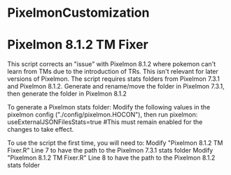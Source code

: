 # PixelmonCustomization
# Pixelmon 8.1.2 TM Fixer
This script corrects an "issue" with Pixelmon 8.1.2 where pokemon can't learn from TMs due to the introduction of TRs. This isn't relevant for later versions of Pixelmon.
The script requires stats folders from Pixelmon 7.3.1 and Pixelmon 8.1.2. Generate and rename/move the folder in Pixelmon 7.3.1, then generate the folder in Pixelmon 8.1.2

To generate a Pixelmon stats folder:
	Modify the following values in the pixelmon config ("./config/pixelmon.HOCON"), then run pixelmon:
		useExternalJSONFilesStats=true	#This must remain enabled for the changes to take effect.

To use the script the first time, you will need to:
	Modify "Pixelmon 8.1.2 TM Fixer.R" Line 7 to have the path to the Pixelmon 7.3.1 stats folder
	Modify "Pixelmon 8.1.2 TM Fixer.R" Line 8 to have the path to the Pixelmon 8.1.2 stats folder

